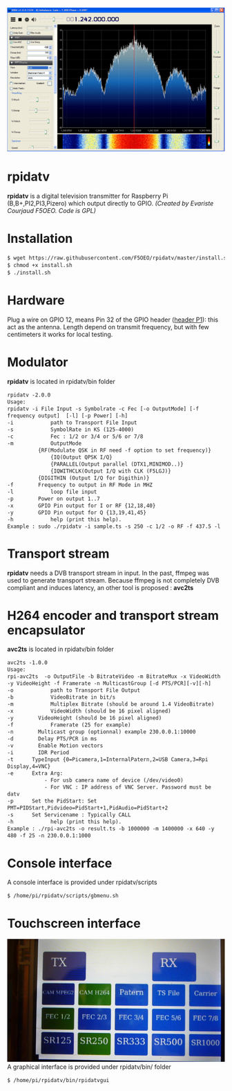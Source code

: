 ![rpidatv banner](/doc/img/spectreiq.jpg)
# rpidatv
**rpidatv** is a digital television transmitter for Raspberry Pi (B,B+,PI2,PI3,Pizero) which output directly to GPIO. 
*(Created by Evariste Courjaud F5OEO. Code is GPL)*

# Installation
```sh
$ wget https://raw.githubusercontent.com/F5OEO/rpidatv/master/install.sh
$ chmod +x install.sh
$ ./install.sh
```

# Hardware
Plug a wire on GPIO 12, means Pin 32 of the GPIO header ([header P1](http://elinux.org/RPi_Low-level_peripherals#General_Purpose_Input.2FOutput_.28GPIO.29)): this act as the antenna. Length depend on transmit frequency, but with few centimeters it works for local testing.

# Modulator
**rpidatv** is located in rpidatv/bin folder
```
rpidatv -2.0.0
Usage:
rpidatv -i File Input -s Symbolrate -c Fec [-o OutputMode] [-f frequency output]  [-l] [-p Power] [-h] 
-i            path to Transport File Input 
-s            SymbolRate in KS (125-4000) 
-c            Fec : 1/2 or 3/4 or 5/6 or 7/8 
-m            OutputMode
	      {RF(Modulate QSK in RF need -f option to set frequency)}
              {IQ(Output QPSK I/Q}
              {PARALLEL(Output parallel (DTX1,MINIMOD..)}
       	      {IQWITHCLK(Output I/Q with CLK (F5LGJ)}
	      {DIGITHIN (Output I/Q for Digithin)}
-f 	      Frequency to output in RF Mode in MHZ
-l            loop file input
-p 	      Power on output 1..7
-x 	      GPIO Pin output for I or RF {12,18,40}
-y	      GPIO Pin output for Q {13,19,41,45}
-h            help (print this help).
Example : sudo ./rpidatv -i sample.ts -s 250 -c 1/2 -o RF -f 437.5 -l
```
 # Transport stream
**rpidatv** needs a DVB transport stream in input. In the past, ffmpeg was used to generate transport stream. Because ffmpeg is not completely DVB compliant and induces latency, an other tool is proposed : **avc2ts**

# H264 encoder and transport stream encapsulator
**avc2ts** is located in rpidatv/bin folder
```
avc2ts -1.0.0
Usage:
rpi-avc2ts  -o OutputFile -b BitrateVideo -m BitrateMux -x VideoWidth  -y VideoHeight -f Framerate -n MulticastGroup [-d PTS/PCR][-v][-h] 
-o            path to Transport File Output 
-b            VideoBitrate in bit/s 
-m            Multiplex Bitrate (should be around 1.4 VideoBitrate)
-x            VideoWidth (should be 16 pixel aligned)
-y 	      VideoHeight (should be 16 pixel aligned)
-f            Framerate (25 for example)
-n 	      Multicast group (optionnal) example 230.0.0.1:10000
-d 	      Delay PTS/PCR in ms
-v	      Enable Motion vectors
-i	      IDR Period
-t		TypeInput {0=Picamera,1=InternalPatern,2=USB Camera,3=Rpi Display,4=VNC}
-e 		Extra Arg:
			- For usb camera name of device (/dev/video0)
			- For VNC : IP address of VNC Server. Password must be datv
-p 		Set the PidStart: Set PMT=PIDStart,Pidvideo=PidStart+1,PidAudio=PidStart+2
-s 		Set Servicename : Typically CALL
-h            help (print this help).
Example : ./rpi-avc2ts -o result.ts -b 1000000 -m 1400000 -x 640 -y 480 -f 25 -n 230.0.0.1:1000
```

# Console interface
A console interface is provided under rpidatv/scripts
```sh
$ /home/pi/rpidatv/scripts/gbmenu.sh
```
# Touchscreen interface
![Rpidatvgui](/doc/img/rpidatvgui.jpg)
A graphical interface is provided under rpidatv/bin/ folder
```sh
$ /home/pi/rpidatv/bin/rpidatvgui
```

